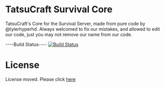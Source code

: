 # TatsuCraft Survival Core #
TatsuCraft's Core for the Survival Server, made from pure code by @tylerhyperhd. Always welcomed to fix our mistakes, and allowed to edit our code, just you may not remove our name from our code.

----Build Status----
[![Build Status](https://drone.io/github.com/TatsuCraft/TCSCoreDevelopment/status.png)](https://drone.io/github.com/TatsuCraft/TCSCoreDevelopment/latest)

# License #
License moved. Please click [here](https://github.com/TatsuCraft/License)
